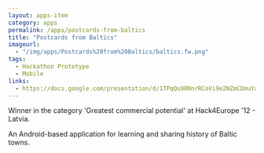 ```yaml
---
layout: apps-item
category: apps
permalink: /apps/postcards-from-baltics
title: "Postcards from Baltics"
imageurl:
  - "/img/apps/Postcards%20from%20Baltics/baltics.fw.png"
tags:
  - Hackathon Prototype
  - Mobile
links:
  - https://docs.google.com/presentation/d/1TPqQu9RNnrRCoVi9e2NZmCDmuYaaWAhYolRp5Dqoqy0/edit#slide=id.p
---
```


Winner in the category 'Greatest commercial potential' at Hack4Europe '12 - Latvia.

An Android-based application for learning and sharing history of Baltic towns. 
